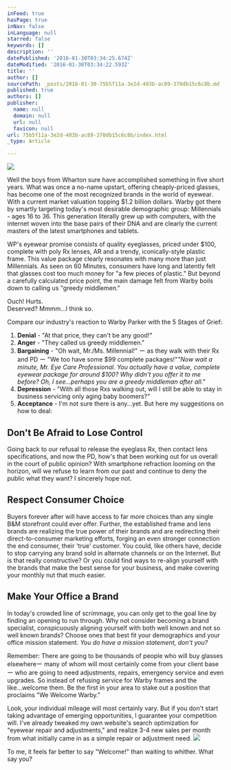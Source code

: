```yaml
---
inFeed: true
hasPage: true
inNav: false
inLanguage: null
starred: false
keywords: []
description: ''
datePublished: '2016-01-30T03:34:25.674Z'
dateModified: '2016-01-30T03:34:22.593Z'
title: ''
author: []
sourcePath: _posts/2016-01-30-75b5f11a-3e2d-403b-ac89-370db15c6c8b.md
published: true
authors: []
publisher:
  name: null
  domain: null
  url: null
  favicon: null
url: 75b5f11a-3e2d-403b-ac89-370db15c6c8b/index.html
_type: Article

---
```

![](https://the-grid-user-content.s3-us-west-2.amazonaws.com/487869d5-db1d-48d9-9323-e30b72033f26.jpg)

Well the boys from Wharton sure have accomplished something in five short years. What was once a no-name upstart, offering cheaply-priced glasses, has become one of the most recognized brands in the world of eyewear. With a current market valuation topping $1.2 billion dollars. Warby got there by smartly targeting today's most desirable demographic group: Millennials - ages 16 to 36\. This generation literally grew up with computers, with the internet woven into the base pairs of their DNA and are clearly the current masters of the latest smartphones and tablets.

WP's eyewear promise consists of quality eyeglasses, priced under $100, complete with poly Rx lenses, AR and a trendy, iconically-style plastic frame. This value package clearly resonates with many more than just Millennials. As seen on 60 Minutes, consumers have long and latently felt that glasses cost too much money for "a few pieces of plastic."  But beyond a carefully calculated price point, the main damage felt from Warby boils down to calling us "greedy middlemen."

Ouch! Hurts.   
Deserved?  Mmmm...I think so.

Compare our industry's reaction to Warby Parker with the 5 Stages of Grief:

1. **Denial** - "At that price, they can't be any good!"
2. **Anger** - "They called us greedy middlemen."
3. **Bargaining** - "Oh wait, Mr./Ms. Millennial!" ー as they walk with their Rx and PD ー "We too have some $99 complete packages!"_"Now wait a minute, Mr. Eye Care Professional. You actually have a value, complete eyewear package for around $100? Why didn't you offer it to me before? Oh, I see...perhaps you are a greedy middleman after all."_
4. **Depression** - "With all those Rxs walking out, will I still be able to stay in business servicing only aging baby boomers?"
5. **Acceptance** -  I'm not sure there is any...yet. But here my suggestions on how to deal:

## Don't Be Afraid to Lose Control

Going back to our refusal to release the eyeglass Rx, then contact lens specifications, and now the PD, how's that been working out for us overall in the court of public opinion? With smartphone refraction looming on the horizon, will we refuse to learn from our past and continue to deny the public what they want? I sincerely hope not.

## Respect Consumer Choice

Buyers forever after will have access to far more choices than any single B&M storefront could ever offer. Further, the established frame and lens brands are realizing the true power of their brands and are redirecting their direct-to-consumer marketing efforts, forging an even stronger connection the end consumer, their 'true' customer. You could, like others have, decide to stop carrying any brand sold in alternate channels or on the Internet. But is that really constructive? Or you could find ways to re-align yourself with the brands that make the best sense for your business, and make covering your monthly nut that much easier.

## Make Your Office a Brand

In today's crowded line of scrimmage, you can only get to the goal line by finding an opening to run through. Why not consider becoming a brand specialist, conspicuously aligning yourself with both well known and not so well known brands? Choose ones that best fit your demographics and your office mission statement. _You do have a mission statement, don't you?_

Remember: There are going to be thousands of people who will buy glasses elsewhereー many of whom will most certainly come from your client base ー who are going to need adjustments, repairs, emergency service and even upgrades. So instead of refusing service for Warby frames and the like...welcome them. Be the first in your area to stake out a position that proclaims "We Welcome Warby." 

Look, your individual mileage will most certainly vary. But if you don't start taking advantage of emerging opportunities, I guarantee your competition will. I've already tweaked my own website's search optimization for "eyewear repair and adjustments," and realize 3-4 new sales per month from what initially came in as a simple repair or adjustment need. ![](https://the-grid-user-content.s3-us-west-2.amazonaws.com/16d1e71a-4982-4dc9-ac72-2aa6da432eea.jpg)

To me, it feels far better to say "Welcome!" than waiting to whither. What say you?
